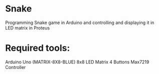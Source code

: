 # Snake
Programming Snake game in Arduino and controlling and displaying it in LED matrix in Proteus

# Required tools:
Arduino Uno 
(MATRIX-8X8-BLUE) 8x8 LED Matrix
4 Buttons
Max7219 Controller 

